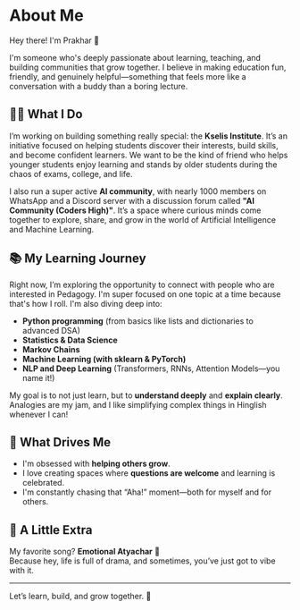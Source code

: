 
# About Me

Hey there! I'm Prakhar 🐤

I'm someone who's deeply passionate about learning, teaching, and building communities that grow together. I believe in making education fun, friendly, and genuinely helpful—something that feels more like a conversation with a buddy than a boring lecture.

## 👨‍🏫 What I Do

I’m working on building something really special: the **Kselis Institute**. It’s an initiative focused on helping students discover their interests, build skills, and become confident learners. We want to be the kind of friend who helps younger students enjoy learning and stands by older students during the chaos of exams, college, and life.

I also run a super active **AI community**, with nearly 1000 members on WhatsApp and a Discord server with a discussion forum called **"AI Community (Coders High)"**. It’s a space where curious minds come together to explore, share, and grow in the world of Artificial Intelligence and Machine Learning.

## 📚 My Learning Journey

Right now, I’m exploring the opportunity to connect with people who are interested in Pedagogy. I'm super focused on one topic at a time because that's how I roll. I'm also diving deep into:

- **Python programming** (from basics like lists and dictionaries to advanced DSA)
- **Statistics & Data Science**
- **Markov Chains**
- **Machine Learning (with sklearn & PyTorch)**
- **NLP and Deep Learning** (Transformers, RNNs, Attention Models—you name it!)

My goal is to not just learn, but to **understand deeply** and **explain clearly**. Analogies are my jam, and I like simplifying complex things in Hinglish whenever I can!

## 🎯 What Drives Me

- I'm obsessed with **helping others grow**.
- I love creating spaces where **questions are welcome** and learning is celebrated.
- I'm constantly chasing that “Aha!” moment—both for myself and for others.

## 🎵 A Little Extra

My favorite song? **Emotional Atyachar** 🎸  
Because hey, life is full of drama, and sometimes, you’ve just got to vibe with it.

---

Let’s learn, build, and grow together. 🚀  
